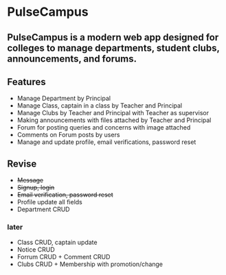 # PulseCampus

## PulseCampus is a modern web app designed for colleges to manage departments, student clubs, announcements, and forums.



## Features

- Manage Department by Principal
- Manage Class, captain in a class by Teacher and Principal
- Manage Clubs by Teacher and Principal with Teacher as supervisor
- Making announcements with files attached by Teacher and Principal
- Forum for posting queries and concerns with image attached
- Comments on Forum posts by users
- Manage and update profile, email verifications, password reset

## Revise
- ~~Message~~
- ~~Signup, login~~
- ~~Email verification, password reset~~
- Profile update all fields
- Department CRUD

### later
- Class CRUD, captain update
- Notice CRUD
- Forrum CRUD + Comment CRUD
- Clubs CRUD + Membership with promotion/change 

